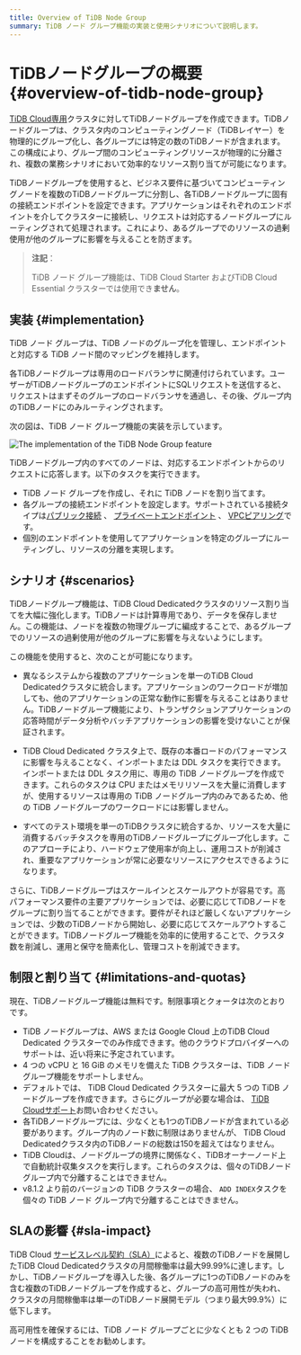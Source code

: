 ```yaml
---
title: Overview of TiDB Node Group 
summary: TiDB ノード グループ機能の実装と使用シナリオについて説明します。
---
```


# TiDBノードグループの概要 {#overview-of-tidb-node-group}

[TiDB Cloud専用](/tidb-cloud/select-cluster-tier.md#tidb-cloud-dedicated)クラスタに対してTiDBノードグループを作成できます。TiDBノードグループは、クラスタ内のコンピューティングノード（TiDBレイヤー）を物理的にグループ化し、各グループには特定の数のTiDBノードが含まれます。この構成により、グループ間のコンピューティングリソースが物理的に分離され、複数の業務シナリオにおいて効率的なリソース割り当てが可能になります。

TiDBノードグループを使用すると、ビジネス要件に基づいてコンピューティングノードを複数のTiDBノードグループに分割し、各TiDBノードグループに固有の接続エンドポイントを設定できます。アプリケーションはそれぞれのエンドポイントを介してクラスターに接続し、リクエストは対応するノードグループにルーティングされて処理されます。これにより、あるグループでのリソースの過剰使用が他のグループに影響を与えることを防ぎます。

> **注記**：
>
> TiDB ノード グループ機能は、TiDB Cloud Starter およびTiDB Cloud Essential クラスターでは使用でき**ません**。

## 実装 {#implementation}

TiDB ノード グループは、TiDB ノードのグループ化を管理し、エンドポイントと対応する TiDB ノード間のマッピングを維持します。

各TiDBノードグループは専用のロードバランサに関連付けられています。ユーザーがTiDBノードグループのエンドポイントにSQLリクエストを送信すると、リクエストはまずそのグループのロードバランサを通過し、その後、グループ内のTiDBノードにのみルーティングされます。

次の図は、TiDB ノード グループ機能の実装を示しています。

![The implementation of the TiDB Node Group feature](https://docs-download.pingcap.com/media/images/docs/tidb-cloud/implementation-of-tidb-node-group.png)

TiDBノードグループ内のすべてのノードは、対応するエンドポイントからのリクエストに応答します。以下のタスクを実行できます。

-   TiDB ノード グループを作成し、それに TiDB ノードを割り当てます。
-   各グループの接続エンドポイントを設定します。サポートされている接続タイプは[パブリック接続](/tidb-cloud/tidb-node-group-management.md#connect-via-public-connection) 、 [プライベートエンドポイント](/tidb-cloud/tidb-node-group-management.md#connect-via-private-endpoint) 、 [VPCピアリング](/tidb-cloud/tidb-node-group-management.md#connect-via-vpc-peering)です。
-   個別のエンドポイントを使用してアプリケーションを特定のグループにルーティングし、リソースの分離を実現します。

## シナリオ {#scenarios}

TiDBノードグループ機能は、TiDB Cloud Dedicatedクラスタのリソース割り当てを大幅に強化します。TiDBノードは計算専用であり、データを保存しません。この機能は、ノードを複数の物理グループに編成することで、あるグループでのリソースの過剰使用が他のグループに影響を与えないようにします。

この機能を使用すると、次のことが可能になります。

-   異なるシステムから複数のアプリケーションを単一のTiDB Cloud Dedicatedクラスタに統合します。アプリケーションのワークロードが増加しても、他のアプリケーションの正常な動作に影響を与えることはありません。TiDBノードグループ機能により、トランザクションアプリケーションの応答時間がデータ分析やバッチアプリケーションの影響を受けないことが保証されます。

-   TiDB Cloud Dedicated クラスタ上で、既存の本番ロードのパフォーマンスに影響を与えることなく、インポートまたは DDL タスクを実行できます。インポートまたは DDL タスク用に、専用の TiDB ノードグループを作成できます。これらのタスクは CPU またはメモリリソースを大量に消費しますが、使用するリソースは専用の TiDB ノードグループ内のみであるため、他の TiDB ノードグループのワークロードには影響しません。

-   すべてのテスト環境を単一のTiDBクラスタに統合するか、リソースを大量に消費するバッチタスクを専用のTiDBノードグループにグループ化します。このアプローチにより、ハードウェア使用率が向上し、運用コストが削減され、重要なアプリケーションが常に必要なリソースにアクセスできるようになります。

さらに、TiDBノードグループはスケールインとスケールアウトが容易です。高パフォーマンス要件の主要アプリケーションでは、必要に応じてTiDBノードをグループに割り当てることができます。要件がそれほど厳しくないアプリケーションでは、少数のTiDBノードから開始し、必要に応じてスケールアウトすることができます。TiDBノードグループ機能を効率的に使用することで、クラスタ数を削減し、運用と保守を簡素化し、管理コストを削減できます。

## 制限と割り当て {#limitations-and-quotas}

現在、TiDBノードグループ機能は無料です。制限事項とクォータは次のとおりです。

-   TiDB ノードグループは、AWS または Google Cloud 上のTiDB Cloud Dedicated クラスターでのみ作成できます。他のクラウドプロバイダーへのサポートは、近い将来に予定されています。
-   4 つの vCPU と 16 GiB のメモリを備えた TiDB クラスターは、TiDB ノード グループ機能をサポートしません。
-   デフォルトでは、 TiDB Cloud Dedicated クラスターに最大 5 つの TiDB ノードグループを作成できます。さらにグループが必要な場合は、 [TiDB Cloudサポート](/tidb-cloud/tidb-cloud-support.md)お問い合わせください。
-   各TiDBノードグループには、少なくとも1つのTiDBノードが含まれている必要があります。グループ内のノード数に制限はありませんが、 TiDB Cloud Dedicatedクラスタ内のTiDBノードの総数は150を超えてはなりません。
-   TiDB Cloudは、ノードグループの境界に関係なく、TiDBオーナーノード上で自動統計収集タスクを実行します。これらのタスクは、個々のTiDBノードグループ内で分離することはできません。
-   v8.1.2 より前のバージョンの TiDB クラスターの場合、 `ADD INDEX`タスクを個々の TiDB ノード グループ内で分離することはできません。

## SLAの影響 {#sla-impact}

TiDB Cloud [サービスレベル契約（SLA）](https://www.pingcap.com/legal/service-level-agreement-for-tidb-cloud-services/)によると、複数のTiDBノードを展開したTiDB Cloud Dedicatedクラスタの月間稼働率は最大99.99%に達します。しかし、TiDBノードグループを導入した後、各グループに1つのTiDBノードのみを含む複数のTiDBノードグループを作成すると、グループの高可用性が失われ、クラスタの月間稼働率は単一のTiDBノード展開モデル（つまり最大99.9%）に低下します。

高可用性を確保するには、TiDB ノード グループごとに少なくとも 2 つの TiDB ノードを構成することをお勧めします。
